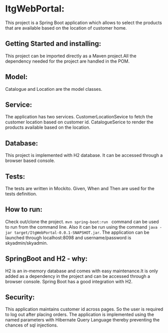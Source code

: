 # ItgWebPortal:

This project is a Spring Boot application which allows to select the products that are available based on the location of customer home.


## Getting Started and installing:

This project can be imported directly as a Maven project.All the dependency needed for the project are handled in the POM. 

## Model:

Catalogue and Location are the model classes.

## Service:

The application has two services. CustomerLocationSevice to fetch the customer location based on customer id. CatalogueSerice to render the products available based on the location.

## Database:
 
This project is implemented with H2 database. It can be accessed through a browser based console.
 
## Tests:

The tests are written in Mockito.
Given, When and Then are used for the tests definition.

## How to run:

Check out/clone the project.
`mvn spring-boot:run ` command can be used to run from the command line.
Also it can be run using the command `java -jar target/ItgWebPortal-0.0.1-SNAPSHOT.jar`. The application can be launched through localhost:8098 and username/password is skyadmin/skyadmin.

## SpringBoot and H2 - why:

H2 is an in-memory database and comes with easy maintenance.It is only added as a dependency in the project and can be accessed through a browser console. Spring Boot has a good integration with H2.

## Security:
This application maintains customer id across pages. So the user is required to log out after placing orders.
The application is implemented using the named parameters with Hibernate Query Language thereby preventing the chances of sql injections. 


